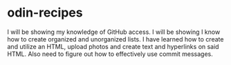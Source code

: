 # odin-recipes
I will be showing my knowledge of GitHub access.
I will be showing I know how to create organized and unorganized lists.
I have learned how to create and utilize an HTML, upload photos and create text and hyperlinks on said HTML.
Also need to figure out how to effectively use commit messages.